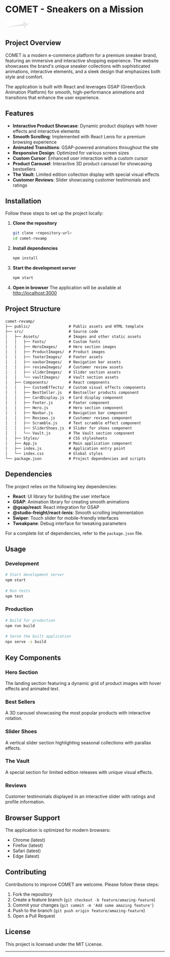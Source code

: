 # COMET - Sneakers on a Mission

![Comet Logo](src/Assets/navbarImages/logo.png)

## Project Overview

COMET is a modern e-commerce platform for a premium sneaker brand, featuring an immersive and interactive shopping experience. The website showcases the brand's unique sneaker collections with sophisticated animations, interactive elements, and a sleek design that emphasizes both style and comfort.

The application is built with React and leverages GSAP (GreenSock Animation Platform) for smooth, high-performance animations and transitions that enhance the user experience.

## Features

- **Interactive Product Showcase**: Dynamic product displays with hover effects and interactive elements
- **Smooth Scrolling**: Implemented with React Lenis for a premium browsing experience
- **Animated Transitions**: GSAP-powered animations throughout the site
- **Responsive Design**: Optimized for various screen sizes
- **Custom Cursor**: Enhanced user interaction with a custom cursor
- **Product Carousel**: Interactive 3D product carousel for showcasing bestsellers
- **The Vault**: Limited edition collection display with special visual effects
- **Customer Reviews**: Slider showcasing customer testimonials and ratings

## Installation

Follow these steps to set up the project locally:

1. **Clone the repository**

   ```bash
   git clone <repository-url>
   cd comet-revamp
   ```

2. **Install dependencies**

   ```bash
   npm install
   ```

3. **Start the development server**

   ```bash
   npm start
   ```

4. **Open in browser**
   The application will be available at [http://localhost:3000](http://localhost:3000)

## Project Structure

```
comet-revamp/
├── public/                 # Public assets and HTML template
├── src/                    # Source code
│   ├── Assets/             # Images and other static assets
│   │   ├── Fonts/          # Custom fonts
│   │   ├── HeroImages/     # Hero section images
│   │   ├── ProductImages/  # Product images
│   │   ├── footerImages/   # Footer assets
│   │   ├── navbarImages/   # Navigation bar assets
│   │   ├── reviewImages/   # Customer review assets
│   │   ├── sliderImages/   # Slider section assets
│   │   └── vaultImages/    # Vault section assets
│   ├── Components/         # React components
│   │   ├── CustomEffects/  # Custom visual effects components
│   │   ├── BestSeller.js   # Bestseller products component
│   │   ├── CardDisplay.js  # Card display component
│   │   ├── Footer.js       # Footer component
│   │   ├── Hero.js         # Hero section component
│   │   ├── Navbar.js       # Navigation bar component
│   │   ├── Reviews.js      # Customer reviews component
│   │   ├── Scramble.js     # Text scramble effect component
│   │   ├── SliderShoes.js  # Slider for shoes component
│   │   └── Vault.js        # The Vault section component
│   ├── Styles/             # CSS stylesheets
│   ├── App.js              # Main application component
│   ├── index.js            # Application entry point
│   └── index.css           # Global styles
└── package.json            # Project dependencies and scripts
```

## Dependencies

The project relies on the following key dependencies:

- **React**: UI library for building the user interface
- **GSAP**: Animation library for creating smooth animations
- **@gsap/react**: React integration for GSAP
- **@studio-freight/react-lenis**: Smooth scrolling implementation
- **Swiper**: Touch slider for mobile-friendly interfaces
- **Tweakpane**: Debug interface for tweaking parameters

For a complete list of dependencies, refer to the `package.json` file.

## Usage

### Development

```bash
# Start development server
npm start

# Run tests
npm test
```

### Production

```bash
# Build for production
npm run build

# Serve the built application
npx serve -s build
```

## Key Components

### Hero Section

The landing section featuring a dynamic grid of product images with hover effects and animated text.

### Best Sellers

A 3D carousel showcasing the most popular products with interactive rotation.

### Slider Shoes

A vertical slider section highlighting seasonal collections with parallax effects.

### The Vault

A special section for limited edition releases with unique visual effects.

### Reviews

Customer testimonials displayed in an interactive slider with ratings and profile information.

## Browser Support

The application is optimized for modern browsers:

- Chrome (latest)
- Firefox (latest)
- Safari (latest)
- Edge (latest)

## Contributing

Contributions to improve COMET are welcome. Please follow these steps:

1. Fork the repository
2. Create a feature branch (`git checkout -b feature/amazing-feature`)
3. Commit your changes (`git commit -m 'Add some amazing feature'`)
4. Push to the branch (`git push origin feature/amazing-feature`)
5. Open a Pull Request

## License

This project is licensed under the MIT License.

---
